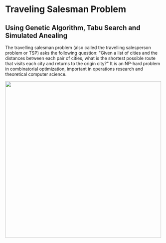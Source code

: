 # Traveling Salesman Problem
## Using Genetic Algorithm, Tabu Search and Simulated Anealing

The travelling salesman problem (also called the travelling salesperson problem or TSP)
asks the following question:
"Given a list of cities and the distances between each pair of cities,
what is the shortest possible route that visits each city and returns to the origin city?"
It is an NP-hard problem in combinatorial optimization, important in operations research and theoretical computer science.

<img src="https://upload.wikimedia.org/wikipedia/commons/thumb/1/11/GLPK_solution_of_a_travelling_salesman_problem.svg/1024px-GLPK_solution_of_a_travelling_salesman_problem.svg.png" width="500">
